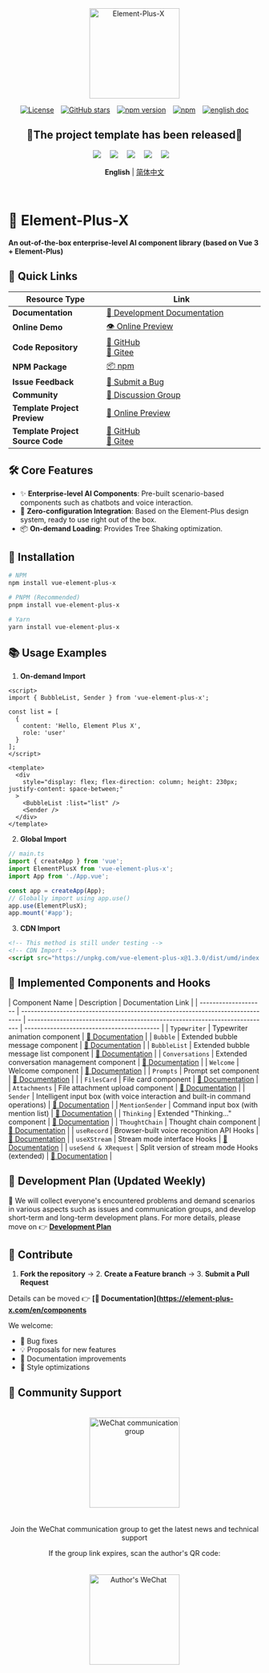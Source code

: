 <div align="center">
  <a href="https://element-plus-x.com">
    <img src="https://cdn.element-plus-x.com/element-plus-x.png" alt="Element-Plus-X" width="180" class="logo" />
  </a>
</div>

<div align="center">

[![License](https://img.shields.io/badge/license-MIT-blue)](https://github.com/HeJiaYue520/Element-Plus-X/blob/main/LICENSE)&emsp;[![GitHub stars](https://img.shields.io/github/stars/HeJiaYue520/Element-Plus-X)](https://github.com/HeJiaYue520/Element-Plus-X)&emsp;[![npm version](https://img.shields.io/npm/v/vue-element-plus-x)](https://www.npmjs.com/package/vue-element-plus-x)&emsp;[![npm](https://img.shields.io/npm/dm/vue-element-plus-x.svg)](https://www.npmjs.com/package/vue-element-plus-x)&emsp;[![english doc](https://img.shields.io/badge/%E6%96%87%E6%A1%A3-%E7%AE%80%E4%BD%93%E4%B8%AD%E6%96%87-brightgreen?style=flat-square&logo=read-the-docs)](https://github.com/HeJiaYue520/Element-Plus-X/blob/main/README.md)

</div>

<div align="center">
<h2>💖The project template has been released💖</h2>
<img src="https://cdn.element-plus-x.com/chat/1.webp" />&emsp;
<img src="https://cdn.element-plus-x.com/demo.webp" calss="element-plus-x-bubble" />&emsp;
<img src="https://cdn.element-plus-x.com/demo1.webp" calss="element-plus-x-bubble" />&emsp;
<img src="https://cdn.element-plus-x.com/demo3.webp" calss="element-plus-x-bubble" />&emsp;
<img src="https://cdn.element-plus-x.com/demo4.webp" calss="element-plus-x-bubble" />&emsp;
</div>

<div align="center">

**English** | [简体中文](./README.md)

</div>&emsp;

# 🚀 Element-Plus-X

**An out-of-the-box enterprise-level AI component library (based on Vue 3 + Element-Plus)**

## 📢 Quick Links

| Resource Type                    | <div style="width: 300px;">Link</div>                                                                                      |
| -------------------------------- | -------------------------------------------------------------------------------------------------------------------------- |
| **Documentation**                | [📖 Development Documentation](https://element-plus-x.com)                                                                 |
| **Online Demo**                  | [👁️ Online Preview](https://v.element-plus-x.com)                                                                          |
| **Code Repository**              | [🐙 GitHub](https://github.com/HeJiaYue520/Element-Plus-X) <br> [🚠 Gitee](https://gitee.com/he-jiayue/element-plus-x)     |
| **NPM Package**                  | [📦 npm](https://www.npmjs.com/package/vue-element-plus-x)                                                                 |
| **Issue Feedback**               | [🐛 Submit a Bug](https://github.com/HeJiaYue520/Element-Plus-X/issues)                                                    |
| **Community**                    | [🐒 Discussion Group](https://element-plus-x.com/en/introduce.html#%F0%9F%91%A5-%E7%A4%BE%E5%8C%BA%E6%94%AF%E6%8C%81)      |
| **Template Project Preview**     | [👀 Online Preview](https://chat.element-plus-x.com/)                                                                      |
| **Template Project Source Code** | [🐙 GitHub](https://github.com/HeJiaYue520/ruoyi-element-ai) <br> [🚠 Gitee](https://gitee.com/he-jiayue/ruoyi-element-ai) |

## 🛠️ Core Features

- ✨ **Enterprise-level AI Components**: Pre-built scenario-based components such as chatbots and voice interaction.
- 🚀 **Zero-configuration Integration**: Based on the Element-Plus design system, ready to use right out of the box.
- 📦 **On-demand Loading**: Provides Tree Shaking optimization.

## 🔎 Installation

```bash
# NPM
npm install vue-element-plus-x

# PNPM (Recommended)
pnpm install vue-element-plus-x

# Yarn
yarn install vue-element-plus-x

```

## 📚 Usage Examples

1. **On-demand Import**

```vue
<script>
import { BubbleList, Sender } from 'vue-element-plus-x';

const list = [
  {
    content: 'Hello, Element Plus X',
    role: 'user'
  }
];
</script>

<template>
  <div
    style="display: flex; flex-direction: column; height: 230px; justify-content: space-between;"
  >
    <BubbleList :list="list" />
    <Sender />
  </div>
</template>
```

2. **Global Import**

```ts
// main.ts
import { createApp } from 'vue';
import ElementPlusX from 'vue-element-plus-x';
import App from './App.vue';

const app = createApp(App);
// Globally import using app.use()
app.use(ElementPlusX);
app.mount('#app');
```

3. **CDN Import**

```html
<!-- This method is still under testing -->
<!-- CDN Import -->
<script src="https://unpkg.com/vue-element-plus-x@1.3.0/dist/umd/index.js"></script>
```

## 🌟 Implemented Components and Hooks

| Component Name       | Description                                                                    | Documentation Link                                                          |
| -------------------- | ------------------------------------------------------------------------------ | --------------------------------------------------------------------------- | ------------------------------------------ |
| `Typewriter`         | Typewriter animation component                                                 | [📄 Documentation](https://element-plus-x.com/en/components/typewriter/)    |
| `Bubble`             | Extended bubble message component                                              | [📄 Documentation](https://element-plus-x.com/en/components/bubble/)        |
| `BubbleList`         | Extended bubble message list component                                         | [📄 Documentation](https://element-plus-x.com/en/components/bubbleList/)    |
| `Conversations`      | Extended conversation management component                                     | [📄 Documentation](https://element-plus-x.com/en/components/conversations/) |
| `Welcome`            | Welcome component                                                              | [📄 Documentation](https://element-plus-x.com/en/components/welcome/)       |
| `Prompts`            | Prompt set component                                                           | [📄 Documentation](https://element-plus-x.com/en/components/prompts/)       | <!-- 修正了原表格中Prompts后的多余空格 --> |
| `FilesCard`          | File card component                                                            | [📄 Documentation](https://element-plus-x.com/en/components/filesCard/)     |
| `Attachments`        | File attachment upload component                                               | [📄 Documentation](https://element-plus-x.com/en/components/attachments/)   |
| `Sender`             | Intelligent input box (with voice interaction and built-in command operations) | [📄 Documentation](https://element-plus-x.com/en/components/sender/)        |
| `MentionSender`      | Command input box (with mention list)                                          | [📄 Documentation](https://element-plus-x.com/en/components/mentionSender/) |
| `Thinking`           | Extended "Thinking..." component                                               | [📄 Documentation](https://element-plus-x.com/en/components/thinking/)      |
| `ThoughtChain`       | Thought chain component                                                        | [📄 Documentation](https://element-plus-x.com/en/components/thoughtChain/)  |
| `useRecord`          | Browser-built voice recognition API Hooks                                      | [📄 Documentation](https://element-plus-x.com/en/components/useRecord/)     |
| `useXStream`         | Stream mode interface Hooks                                                    | [📄 Documentation](https://element-plus-x.com/en/components/useXStream/)    |
| `useSend & XRequest` | Split version of stream mode Hooks (extended)                                  | [📄 Documentation](https://element-plus-x.com/en/components/useSend/)       |

## 🎯 Development Plan (Updated Weekly)

🎀 We will collect everyone's encountered problems and demand scenarios in various aspects such as issues and communication groups, and develop short-term and long-term development plans. For more details, please move on 👉 **[Development Plan](https://element-plus-x.com/en/roadmap.html)**

## 🤝 Contribute

1. **Fork the repository** → 2. **Create a Feature branch** → 3. **Submit a Pull Request**

Details can be moved 👉 **[📄 Documentation](https://element-plus-x.com/en/components**

We welcome:

- 🐛 Bug fixes
- 💡 Proposals for new features
- 📝 Documentation improvements
- 🎨 Style optimizations

## 👥 Community Support

<div align="center">
<img src="https://cdn.element-plus-x.com/vx-2025-07-21.png" alt="WeChat communication group" width="180" style="margin: 20px;" />
<p>Join the WeChat communication group to get the latest news and technical support</p>

<p>If the group link expires, scan the author's QR code:</p>
<img src="https://cdn.element-plus-x.com/element-plus-x-author-vx.png" alt="Author's WeChat" width="180" style="margin: 20px;" />
</div>
